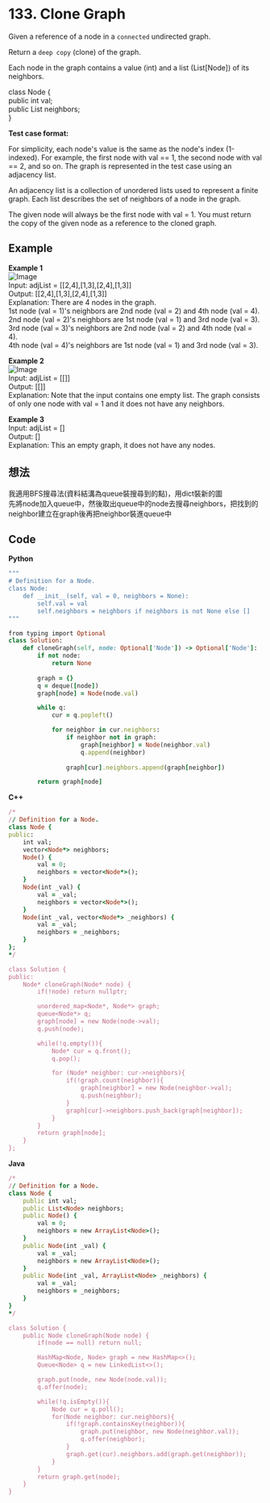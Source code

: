 # 133. Clone Graph
Given a reference of a node in a `connected` undirected graph.  

Return a `deep copy` (clone) of the graph.  

Each node in the graph contains a value (int) and a list (List[Node]) of its neighbors.  

class Node {  
    public int val;  
    public List<Node> neighbors;  
}  
 

**Test case format:**  

For simplicity, each node's value is the same as the node's index (1-indexed). For example, the first node with val == 1, the second node with val == 2, and so on. The graph is represented in the test case using an adjacency list.  

An adjacency list is a collection of unordered lists used to represent a finite graph. Each list describes the set of neighbors of a node in the graph.  

The given node will always be the first node with val = 1. You must return the copy of the given node as a reference to the cloned graph.  

 
## Example
**Example 1**  
![Image](https://github.com/Adalyne/Leetcode/blob/adef5723065297e88ec8bc2c6cee0ffa8654c47a/Graph%20General/Image/133_clone_graph_question.png)  
Input: adjList = [[2,4],[1,3],[2,4],[1,3]]  
Output: [[2,4],[1,3],[2,4],[1,3]]  
Explanation: There are 4 nodes in the graph.  
1st node (val = 1)'s neighbors are 2nd node (val = 2) and 4th node (val = 4).  
2nd node (val = 2)'s neighbors are 1st node (val = 1) and 3rd node (val = 3).  
3rd node (val = 3)'s neighbors are 2nd node (val = 2) and 4th node (val = 4).  
4th node (val = 4)'s neighbors are 1st node (val = 1) and 3rd node (val = 3).  

**Example 2**  
![Image](https://github.com/Adalyne/Leetcode/blob/1d113d83c48dbfcb5fdbd6622e357ebf1ce81ede/Graph%20General/Image/graph.png)  
Input: adjList = [[]]  
Output: [[]]  
Explanation: Note that the input contains one empty list. The graph consists of only one node with val = 1 and it does not have any neighbors.  

**Example 3**  
Input: adjList = []  
Output: []  
Explanation: This an empty graph, it does not have any nodes.  

## 想法
我適用BFS搜尋法(資料結溝為queue裝搜尋到的點)，用dict裝新的圖  
先將node加入queue中，然後取出queue中的node去搜尋neighbors，把找到的neighbor建立在graph後再把neighbor裝進queue中  

## Code
**Python**
```ruby
"""
# Definition for a Node.
class Node:
    def __init__(self, val = 0, neighbors = None):
        self.val = val
        self.neighbors = neighbors if neighbors is not None else []
"""

from typing import Optional
class Solution:
    def cloneGraph(self, node: Optional['Node']) -> Optional['Node']:
        if not node:
            return None
            
        graph = {}
        q = deque([node])
        graph[node] = Node(node.val)

        while q:
            cur = q.popleft()

            for neighbor in cur.neighbors:
                if neighbor not in graph:
                    graph[neighbor] = Node(neighbor.val)
                    q.append(neighbor)
                
                graph[cur].neighbors.append(graph[neighbor])

        return graph[node]
```
**C++**
```ruby
/*
// Definition for a Node.
class Node {
public:
    int val;
    vector<Node*> neighbors;
    Node() {
        val = 0;
        neighbors = vector<Node*>();
    }
    Node(int _val) {
        val = _val;
        neighbors = vector<Node*>();
    }
    Node(int _val, vector<Node*> _neighbors) {
        val = _val;
        neighbors = _neighbors;
    }
};
*/

class Solution {
public:
    Node* cloneGraph(Node* node) {
        if(!node) return nullptr;

        unordered_map<Node*, Node*> graph;
        queue<Node*> q;
        graph[node] = new Node(node->val);
        q.push(node);

        while(!q.empty()){
            Node* cur = q.front();
            q.pop();

            for (Node* neighbor: cur->neighbors){
                if(!graph.count(neighbor)){
                    graph[neighbor] = new Node(neighbor->val);
                    q.push(neighbor);
                }
                graph[cur]->neighbors.push_back(graph[neighbor]);
            }
        }
        return graph[node];
    }
};
```
**Java**
```ruby
/*
// Definition for a Node.
class Node {
    public int val;
    public List<Node> neighbors;
    public Node() {
        val = 0;
        neighbors = new ArrayList<Node>();
    }
    public Node(int _val) {
        val = _val;
        neighbors = new ArrayList<Node>();
    }
    public Node(int _val, ArrayList<Node> _neighbors) {
        val = _val;
        neighbors = _neighbors;
    }
}
*/

class Solution {
    public Node cloneGraph(Node node) {
        if(node == null) return null;

        HashMap<Node, Node> graph = new HashMap<>();
        Queue<Node> q = new LinkedList<>();

        graph.put(node, new Node(node.val));
        q.offer(node);

        while(!q.isEmpty()){
            Node cur = q.poll();
            for(Node neighbor: cur.neighbors){
                if(!graph.containsKey(neighbor)){
                    graph.put(neighbor, new Node(neighbor.val));
                    q.offer(neighbor);
                }
                graph.get(cur).neighbors.add(graph.get(neighbor));
            }      
        }
        return graph.get(node);
    }
}
```
